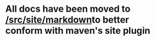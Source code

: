 # All docs have been moved to [/src/site/markdown](/src/site/markdown)to better conform with maven's site plugin
